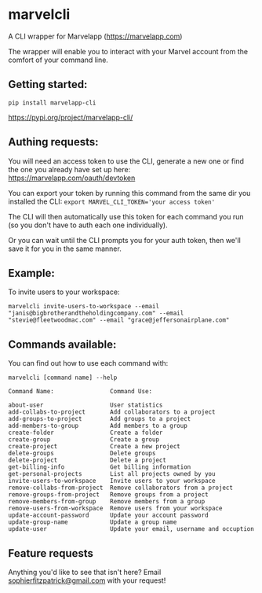 # marvelcli

A CLI wrapper for Marvelapp (https://marvelapp.com)

The wrapper will enable you to interact with your Marvel
account from the comfort of your command line.

## Getting started:

`pip install marvelapp-cli`

https://pypi.org/project/marvelapp-cli/

## Authing requests:

You will need an access token to use the CLI, generate a new one or find the one you already have set up here: https://marvelapp.com/oauth/devtoken

You can export your token by running this command from the same dir you installed the CLI:
`export MARVEL_CLI_TOKEN='your access token'`

The CLI will then automatically use this token for each command you run (so you don't have to auth each one individually).

Or you can wait until the CLI prompts you for your auth token, then we'll save it for you in the same manner.

## Example:

To invite users to your workspace:

	marvelcli invite-users-to-workspace --email "janis@bigbrotherandtheholdingcompany.com" --email "stevie@fleetwoodmac.com" --email "grace@jeffersonairplane.com"

## Commands available:

You can find out how to use each command with:

	marvelcli [command name] --help

	Command Name:                Command Use:

	about-user                   User statistics
	add-collabs-to-project       Add collaborators to a project
	add-groups-to-project        Add groups to a project
	add-members-to-group         Add members to a group
	create-folder                Create a folder
	create-group                 Create a group
	create-project               Create a new project
	delete-groups                Delete groups
	delete-project               Delete a project
	get-billing-info             Get billing information
	get-personal-projects        List all projects owned by you
	invite-users-to-workspace    Invite users to your workspace
	remove-collabs-from-project  Remove collaborators from a project
	remove-groups-from-project   Remove groups from a project
	remove-members-from-group    Remove members from a group
	remove-users-from-workspace  Remove users from your workspace
	update-account-password      Update your account password
	update-group-name            Update a group name
	update-user                  Update your email, username and occuption

## Feature requests

Anything you'd like to see that isn't here?
Email sophierfitzpatrick@gmail.com with your request!
